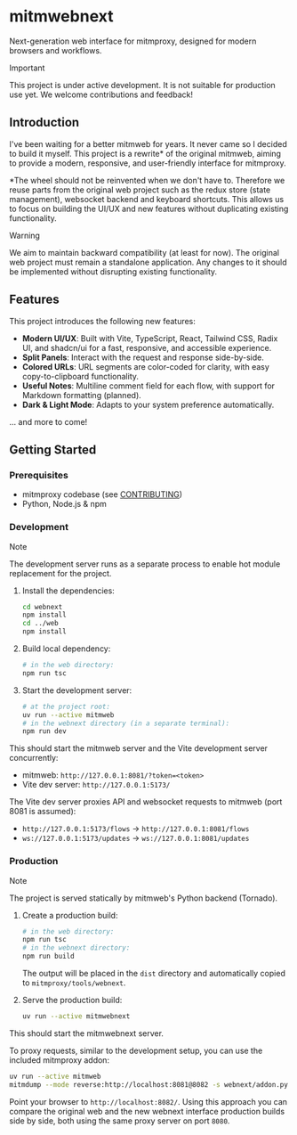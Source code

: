 # mitmwebnext

Next-generation web interface for mitmproxy, designed for modern browsers and workflows.

> [!IMPORTANT]  
> This project is under active development. It is not suitable for production use yet. We welcome contributions and feedback!

## Introduction

I've been waiting for a better mitmweb for years. It never came so I decided to build it myself. This project is a rewrite\* of the original mitmweb, aiming to provide a modern, responsive, and user-friendly interface for mitmproxy.

\*The wheel should not be reinvented when we don't have to. Therefore we reuse parts from the original web project such as the redux store (state management), websocket backend and keyboard shortcuts. This allows us to focus on building the UI/UX and new features without duplicating existing functionality.

> [!WARNING]  
> We aim to maintain backward compatibility (at least for now). The original web project must remain a standalone application. Any changes to it should be implemented without disrupting existing functionality.

## Features

This project introduces the following new features:

- **Modern UI/UX**: Built with Vite, TypeScript, React, Tailwind CSS, Radix UI, and shadcn/ui for a fast, responsive, and accessible experience.
- **Split Panels**: Interact with the request and response side-by-side.
- **Colored URLs**: URL segments are color-coded for clarity, with easy copy-to-clipboard functionality.
- **Useful Notes**: Multiline comment field for each flow, with support for Markdown formatting (planned).
- **Dark & Light Mode**: Adapts to your system preference automatically.

... and more to come!

## Getting Started

### Prerequisites

- mitmproxy codebase (see [CONTRIBUTING](../CONTRIBUTING.md))
- Python, Node.js & npm

### Development

> [!NOTE]
> The development server runs as a separate process to enable hot module replacement for the project.

1. Install the dependencies:

   ```bash
   cd webnext
   npm install
   cd ../web
   npm install
   ```

2. Build local dependency:

   ```bash
   # in the web directory:
   npm run tsc
   ```

3. Start the development server:

   ```bash
   # at the project root:
   uv run --active mitmweb
   # in the webnext directory (in a separate terminal):
   npm run dev
   ```

This should start the mitmweb server and the Vite development server concurrently:

- mitmweb: `http://127.0.0.1:8081/?token=<token>`
- Vite dev server: `http://127.0.0.1:5173/`

The Vite dev server proxies API and websocket requests to mitmweb (port 8081 is assumed):

- `http://127.0.0.1:5173/flows` → `http://127.0.0.1:8081/flows`
- `ws://127.0.0.1:5173/updates` → `ws://127.0.0.1:8081/updates`

### Production

> [!NOTE]
> The project is served statically by mitmweb's Python backend (Tornado).

1. Create a production build:

   ```bash
   # in the web directory:
   npm run tsc
   # in the webnext directory:
   npm run build
   ```

   The output will be placed in the `dist` directory and automatically copied to `mitmproxy/tools/webnext`.

2. Serve the production build:

   ```bash
   uv run --active mitmwebnext
   ```

This should start the mitmwebnext server.

To proxy requests, similar to the development setup, you can use the included mitmproxy addon:

```bash
uv run --active mitmweb
mitmdump --mode reverse:http://localhost:8081@8082 -s webnext/addon.py
```

Point your browser to `http://localhost:8082/`. Using this approach you can compare the original web and the new webnext interface production builds side by side, both using the same proxy server on port `8080`.
